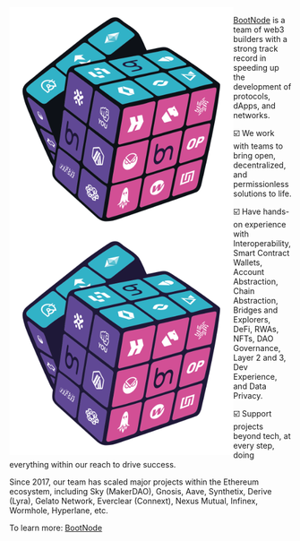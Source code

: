 <img align="left" src="https://github.com/BootNodeDev/brand-kit/blob/97ef9560ccde2415795c2fecbf839ce12097ca6d/assets/github/profile/rubik-negative-noText.svg#gh-dark-mode-only" width="400">
<img align="left" src="https://github.com/BootNodeDev/brand-kit/blob/97ef9560ccde2415795c2fecbf839ce12097ca6d/assets/github/profile/rubik-positive-noText.svg#gh-light-mode-only" width="400">

[BootNode](https://bootnode.dev) is a team of web3 builders with a strong track record in speeding up the development of protocols, dApps, and networks.

:ballot_box_with_check: We work with teams to bring open, decentralized, and permissionless solutions to life.

:ballot_box_with_check: Have hands-on experience with Interoperability, Smart Contract Wallets, Account Abstraction, Chain Abstraction, Bridges and Explorers, DeFi, RWAs, NFTs, DAO Governance, Layer 2 and 3, Dev Experience, and Data Privacy.

:ballot_box_with_check: Support projects beyond tech, at every step, doing everything within our reach to drive success.

Since 2017, our team has scaled major projects within the Ethereum ecosystem, including Sky (MakerDAO), Gnosis, Aave, Synthetix, Derive (Lyra), Gelato Network, Everclear (Connext), Nexus Mutual, Infinex, Wormhole, Hyperlane, etc.

To learn more: [BootNode](https://linktr.ee/bootnode.dev)

<br clear="left"/>
